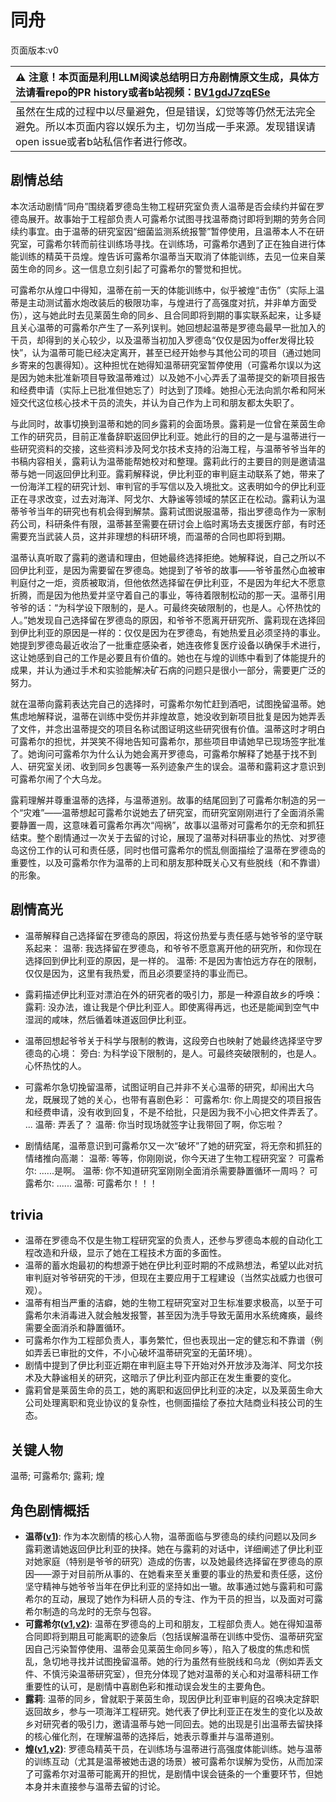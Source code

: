 # 同舟
页面版本:v0
 

| :warning: 注意！本页面是利用LLM阅读总结明日方舟剧情原文生成，具体方法请看repo的PR history或者b站视频：[BV1gdJ7zqESe](https://www.bilibili.com/video/BV1gdJ7zqESe/)         |
|:----------------------------|
| 虽然在生成的过程中以尽量避免，但是错误，幻觉等等仍然无法完全避免。所以本页面内容以娱乐为主，切勿当成一手来源。发现错误请open issue或者b站私信作者进行修改。|



## 剧情总结
本次活动剧情“同舟”围绕着罗德岛生物工程研究室负责人温蒂是否会续约并留在罗德岛展开。故事始于工程部负责人可露希尔试图寻找温蒂商讨即将到期的劳务合同续约事宜。由于温蒂的研究室因“细菌监测系统报警”暂停使用，且温蒂本人不在研究室，可露希尔转而前往训练场寻找。在训练场，可露希尔遇到了正在独自进行体能训练的精英干员煌。煌告诉可露希尔温蒂当天取消了体能训练，去见一位来自莱茵生命的同乡。这一信息立刻引起了可露希尔的警觉和担忧。

可露希尔从煌口中得知，温蒂在前一天的体能训练中，似乎被煌“击伤”（实际上温蒂是主动测试蓄水炮改装后的极限功率，与煌进行了高强度对抗，并非单方面受伤），这与她此时去见莱茵生命的同乡、且合同即将到期的事实联系起来，让多疑且关心温蒂的可露希尔产生了一系列误判。她回想起温蒂是罗德岛最早一批加入的干员，却得到的关心较少，以及温蒂当初加入罗德岛“仅仅是因为offer发得比较快”，认为温蒂可能已经决定离开，甚至已经开始参与其他公司的项目（通过她同乡寄来的包裹得知）。这种担忧在她得知温蒂研究室暂停使用（可露希尔误以为这是因为她未批准新项目导致温蒂难过）以及她不小心弄丢了温蒂提交的新项目报告和经费申请（实际上已批准但她忘了）时达到了顶峰。她担心无法向凯尔希和阿米娅交代这位核心技术干员的流失，并认为自己作为上司和朋友都太失职了。

与此同时，故事切换到温蒂和她的同乡露莉的会面场景。露莉是一位曾在莱茵生命工作的研究员，目前正准备辞职返回伊比利亚。她此行的目的之一是与温蒂进行一些研究资料的交接，这些资料涉及阿戈尔技术支持的沿海工程，与温蒂爷爷当年的书稿内容相关，露莉认为温蒂能帮她校对和整理。露莉此行的主要目的则是邀请温蒂与她一同返回伊比利亚。露莉解释说，伊比利亚的审判庭主动联系了她，带来了一份海洋工程的研究计划、审判官的手写信以及入境批文。这表明如今的伊比利亚正在寻求改变，过去对海洋、阿戈尔、大静谧等领域的禁区正在松动。露莉认为温蒂爷爷当年的研究也有机会得到解禁。露莉试图说服温蒂，指出罗德岛作为一家制药公司，科研条件有限，温蒂甚至需要在研讨会上临时离场去支援医疗部，有时还需要充当武装人员，这并非理想的科研环境，而温蒂的合同也即将到期。

温蒂认真听取了露莉的邀请和理由，但她最终选择拒绝。她解释说，自己之所以不回伊比利亚，是因为需要留在罗德岛。她提到了爷爷的故事——爷爷虽然心血被审判庭付之一炬，资质被取消，但他依然选择留在伊比利亚，不是因为年纪大不愿意折腾，而是因为他热爱并坚守着自己的事业，等待着限制松动的那一天。温蒂引用爷爷的话：“为科学设下限制的，是人。可最终突破限制的，也是人。心怀热忱的人。”她发现自己选择留在罗德岛的原因，和爷爷不愿离开研究所、露莉现在选择回到伊比利亚的原因是一样的：仅仅是因为在罗德岛，有她热爱且必须坚持的事业。她提到罗德岛最近收治了一批重症感染者，她连夜修复医疗设备以确保手术进行，这让她感到自己的工作是必要且有价值的。她也在与煌的训练中看到了体能提升的成果，并认为通过手术和实验能解决矿石病的问题只是很小一部分，需要更广泛的努力。

就在温蒂向露莉表达完自己的选择时，可露希尔匆忙赶到酒吧，试图挽留温蒂。她焦虑地解释说，温蒂在训练中受伤并非煌故意，她没收到新项目批复是因为她弄丢了文件，并念出温蒂提交的项目名称试图证明这些研究很有价值。温蒂这时才明白可露希尔的担忧，并哭笑不得地告知可露希尔，那些项目申请她早已现场签字批准了。她询问可露希尔为什么认为她会离开罗德岛，可露希尔解释了她基于找不到人、研究室关闭、收到同乡包裹等一系列迹象产生的误会。温蒂和露莉这才意识到可露希尔闹了个大乌龙。

露莉理解并尊重温蒂的选择，与温蒂道别。故事的结尾回到了可露希尔制造的另一个“灾难”——温蒂想起可露希尔说她去了研究室，而研究室刚刚进行了全面消杀需要静置一周，这意味着可露希尔再次“闯祸”，故事以温蒂对可露希尔的无奈和抓狂结束。整个剧情通过一次关于去留的讨论，展现了温蒂对科研事业的热忱、对罗德岛这份工作的认可和责任感，同时也借可露希尔的慌乱侧面描绘了温蒂在罗德岛的重要性，以及可露希尔作为温蒂的上司和朋友那种既关心又有些脱线（和不靠谱）的形象。
## 剧情高光
- 温蒂解释自己选择留在罗德岛的原因，将这份热爱与责任感与她爷爷的坚守联系起来：
温蒂: 我选择留在罗德岛，和爷爷不愿意离开他的研究所，和你现在选择回到伊比利亚的原因，是一样的。
温蒂: 不是因为害怕远方存在的限制，仅仅是因为，这里有我热爱，而且必须要坚持的事业而已。

- 露莉描述伊比利亚对漂泊在外的研究者的吸引力，那是一种源自故乡的呼唤：
露莉: 没办法，谁让我是个伊比利亚人。即使离得再远，也还是能闻到空气中湿润的咸味，然后循着味道返回伊比利亚。

- 温蒂回想起爷爷关于科学与限制的教诲，这段旁白也映射了她最终选择坚守罗德岛的心境：
旁白: 为科学设下限制的，是人。可最终突破限制的，也是人。心怀热忱的人。

- 可露希尔急切挽留温蒂，试图证明自己并非不关心温蒂的研究，却闹出大乌龙，既展现了她的关心，也带有喜剧色彩：
可露希尔: 你上周提交的项目报告和经费申请，没有收到回复，不是不给批，只是因为我不小心把文件弄丢了。
...
温蒂: 弄丢了？
温蒂: 你当时现场就签字让我带回了啊，你忘啦？

- 剧情结尾，温蒂意识到可露希尔又一次“破坏”了她的研究室，将无奈和抓狂的情绪推向高潮：
温蒂: 等等，你刚刚说，你今天进了生物工程研究室？
可露希尔: ......是啊。
温蒂: 你不知道研究室刚刚全面消杀需要静置循环一周吗？
可露希尔: ......
温蒂: 可露希尔！！！
## trivia
- 温蒂在罗德岛不仅是生物工程研究室的负责人，还参与罗德岛本舰的自动化工程改造和升级，显示了她在工程技术方面的多面性。
- 温蒂的蓄水炮最初的构想源于她在伊比利亚时期的不成熟想法，希望以此对抗审判庭对爷爷研究的干涉，但现在主要应用于工程建设（当然实战威力也很可观）。
- 温蒂有相当严重的洁癖，她的生物工程研究室对卫生标准要求极高，以至于可露希尔未消毒进入就会触发报警，甚至因为洗手导致无菌用水系统瘫痪，最终需要全面消杀和静置循环。
- 可露希尔作为工程部负责人，事务繁忙，但也表现出一定的健忘和不靠谱（例如弄丢已审批的文件，不小心破坏温蒂研究室的无菌环境）。
- 剧情中提到了伊比利亚近期在审判庭主导下开始对外开放涉及海洋、阿戈尔技术及大静谧相关的研究，这暗示了伊比利亚内部正在发生重要的变化。
- 露莉曾是莱茵生命的员工，她的离职和返回伊比利亚的决定，以及莱茵生命大公司处理离职和竞业协议的复杂性，也侧面描绘了泰拉大陆商业科技公司的生态。
## 关键人物
温蒂; 可露希尔; 露莉; 煌
## 角色剧情概括
-   **温蒂([v1](../chars/char_400_weedy.md))**: 作为本次剧情的核心人物，温蒂面临与罗德岛的续约问题以及同乡露莉邀请她返回伊比利亚的抉择。她在与露莉的对话中，详细阐述了伊比利亚对她家庭（特别是爷爷的研究）造成的伤害，以及她最终选择留在罗德岛的原因——源于对目前所从事的、在她看来至关重要的事业的热爱和责任感，这份坚守精神与她爷爷当年在伊比利亚的坚持如出一辙。故事通过她与露莉和可露希尔的互动，展现了她作为科研人员的专注、作为干员的担当，以及面对可露希尔制造的乌龙时的无奈与包容。
-   **可露希尔([v1](../chars/extended_char_ke_lu_xi_er.md),[v2](../char_v3/extended_char_ke_lu_xi_er.md))**: 温蒂在罗德岛的上司和朋友，工程部负责人。她在得知温蒂合同即将到期且可能离职的迹象后（包括误解温蒂在训练中受伤、温蒂研究室因自己污染暂停使用、温蒂会见莱茵生命同乡等），陷入了极度的焦虑和慌乱，急切地寻找并试图挽留温蒂。她的行为虽然有些脱线和乌龙（例如弄丢文件、不慎污染温蒂研究室），但充分体现了她对温蒂的关心和对温蒂科研工作重要性的认可，是剧情中喜剧色彩和推动误会发生的主要角色。
-   **露莉**: 温蒂的同乡，曾就职于莱茵生命，现因伊比利亚审判庭的召唤决定辞职返回故乡，参与一项海洋工程研究。她代表了伊比利亚正在发生的变化以及故乡对研究者的吸引力，邀请温蒂与她一同回去。她的出现是引出温蒂去留抉择的核心催化剂，在理解温蒂的选择后，她表示尊重并与温蒂道别。
-   **煌([v1](../chars/char_017_huang.md),[v2](../char_v3/char_017_huang.md))**: 罗德岛精英干员，在训练场与温蒂进行高强度体能训练。她与温蒂的训练互动（尤其是温蒂被她击退的场景）被可露希尔误解为受伤，从而加深了可露希尔对温蒂可能离开的担忧，是剧情中误会链条的一个重要环节，但她本身并未直接参与温蒂去留的讨论。